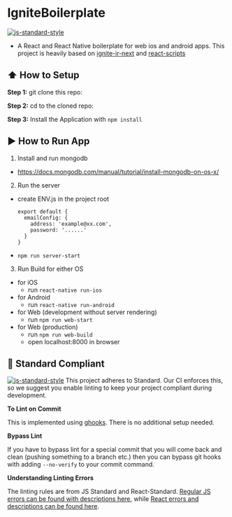 #  IgniteBoilerplate
[![js-standard-style](https://img.shields.io/badge/code%20style-standard-brightgreen.svg?style=flat)](http://standardjs.com/)

* A React and React Native boilerplate for web ios and android apps. This project is heavily based on [ignite-ir-next](https://github.com/infinitered/ignite) and  [react-scripts](https://github.com/facebookincubator/create-react-app/blob/master/packages/react-scripts/template/README.md)

## :arrow_up: How to Setup

**Step 1:** git clone this repo:

**Step 2:** cd to the cloned repo:

**Step 3:** Install the Application with `npm install`


## :arrow_forward: How to Run App

1. Install and run mongodb
  * https://docs.mongodb.com/manual/tutorial/install-mongodb-on-os-x/
2. Run the server
  * create ENV.js in the project root
    ```
    export default {
      emailConfig: {
        address: 'example@xx.com',
        password: '......'
      }
    }
    ```
  * `npm run server-start`
3. Run Build for either OS
  * for iOS
    * run `react-native run-ios`
  * for Android
    * run `react-native run-android`
  * for Web (development without server rendering)
    * run `npm run web-start`
  * for Web (production)
    * run `npm run web-build`
    * open localhost:8000 in browser

## :no_entry_sign: Standard Compliant

[![js-standard-style](https://cdn.rawgit.com/feross/standard/master/badge.svg)](https://github.com/feross/standard)
This project adheres to Standard.  Our CI enforces this, so we suggest you enable linting to keep your project compliant during development.

**To Lint on Commit**

This is implemented using [ghooks](https://github.com/gtramontina/ghooks). There is no additional setup needed.

**Bypass Lint**

If you have to bypass lint for a special commit that you will come back and clean (pushing something to a branch etc.) then you can bypass git hooks with adding `--no-verify` to your commit command.

**Understanding Linting Errors**

The linting rules are from JS Standard and React-Standard.  [Regular JS errors can be found with descriptions here](http://eslint.org/docs/rules/), while [React errors and descriptions can be found here](https://github.com/yannickcr/eslint-plugin-react).
